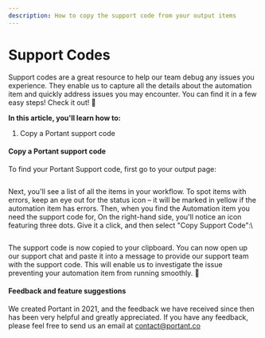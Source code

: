 ```yaml
---
description: How to copy the support code from your output items
---
```


# Support Codes

Support codes are a great resource to help our team debug any issues you experience. They enable us to capture all the details about the automation item and quickly address issues you may encounter. You can find it in a few easy steps! Check it out! 🤠

**In this article, you'll learn how to:**

1. &#x20;Copy a Portant support code&#x20;

#### **Copy a Portant support code**

To find your Portant Support code, first go to your output page:

<figure><img src="https://assets-global.website-files.com/5f3b57b5405f8bd0f98b5e14/65170b3f224a405f4f582a56_9emjt0NwMMWcrEwg09zeniBCXsfG51RuJ8syxJ7WesQJtoGX3OLCVXu9izBjpPGosRV-sPDzE0nGfHpIo4wT2fDrFBnCLkGBxcfgG-V2C4_dOwOcVH9fhv7d9SitNsyzZUiu2n5WehQuPD7wDu7o_G4.png" alt=""><figcaption></figcaption></figure>

Next, you'll see a list of all the items in your workflow. To spot items with errors, keep an eye out for the status icon – it will be marked in yellow if the automation item has errors. Then, when you find the Automation item you need the support code for, On the right-hand side, you'll notice an icon featuring three dots. Give it a click, and then select "Copy Support Code":\


<figure><img src="https://assets-global.website-files.com/5f3b57b5405f8bd0f98b5e14/65170b3f98371a9a4d77e43a_CvvxrlEOHTEDP3TFG3YSqsYEKFnWKAar8EQWysaJjJGnrKZwZ2Kh2UAAlE51DSrN-bJfgDKd1cMmW9h3h71rRe_ahJEkx9Afh2xqurbPTYxYD7Io_nXtWOqUBVAOwjXnQrpzKoWFVypMGXp8ThJe6y4.png" alt=""><figcaption></figcaption></figure>

The support code is now copied to your clipboard. You can now open up our support chat and paste it into a message to provide our support team with the support code. This will enable us to investigate the issue preventing your automation item from running smoothly. 🙌

#### **Feedback and feature suggestions**

We created Portant in 2021, and the feedback we have received since then has been very helpful and greatly appreciated. If you have any feedback, please feel free to send us an email at contact@portant.co

